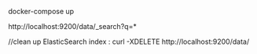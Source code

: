 docker-compose up

http://localhost:9200/data/_search?q=*


//clean  up ElasticSearch index :
 curl -XDELETE   http://localhost:9200/data/